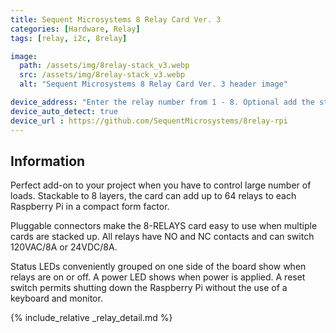 ```yaml
---
title: Sequent Microsystems 8 Relay Card Ver. 3
categories: [Hardware, Relay]
tags: [relay, i2c, 8relay]

image:
  path: /assets/img/8relay-stack_v3.webp
  src: /assets/img/8relay-stack_v3.webp
  alt: "Sequent Microsystems 8 Relay Card Ver. 3 header image"

device_address: "Enter the relay number from 1 - 8. Optional add the stack level number. Default 0."
device_auto_detect: true
device_url : https://github.com/SequentMicrosystems/8relay-rpi
---
```


## Information
Perfect add-on to your project when you have to control large number of loads. Stackable to 8 layers, the card can add up to 64 relays to each Raspberry Pi in a compact form factor.

Pluggable connectors make the 8-RELAYS card easy to use when multiple cards are stacked up. All relays have NO and NC contacts and can switch 120VAC/8A or 24VDC/8A.

Status LEDs conveniently grouped on one side of the board show when relays are on or off. A power LED shows when power is applied. A reset switch permits shutting down the Raspberry Pi without the use of a keyboard and monitor.

{% include_relative _relay_detail.md %}